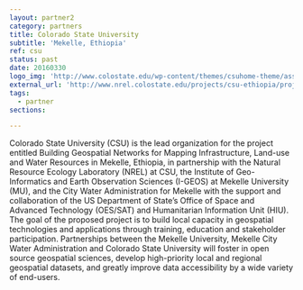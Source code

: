 ```yaml
---
layout: partner2
category: partners
title: Colorado State University
subtitle: 'Mekelle, Ethiopia'
ref: csu
status: past
date: 20160330
logo_img: 'http://www.colostate.edu/wp-content/themes/csuhome-theme/assets/img/csu-logo-oneline.svg'
external_url: 'http://www.nrel.colostate.edu/projects/csu-ethiopia/projects/SecondaryCities.html'
tags:
  - partner
sections:

---
```


Colorado State University (CSU) is the lead organization for the project entitled Building Geospatial Networks for Mapping Infrastructure, Land-use and Water Resources in Mekelle, Ethiopia, in partnership with the Natural Resource Ecology Laboratory (NREL) at CSU, the Institute of Geo-Informatics and Earth Observation Sciences (I-GEOS) at Mekelle University (MU), and the City Water Administration for Mekelle with the support and collaboration of the US Department of State’s Office of Space and Advanced Technology (OES/SAT) and Humanitarian Information Unit (HIU). The goal of the proposed project is to build local capacity in geospatial technologies and applications through training, education and stakeholder participation. Partnerships between the Mekelle University, Mekelle City Water Administration and Colorado State University will foster in open source geospatial sciences, develop high-priority local and regional geospatial datasets, and greatly improve data accessibility by a wide variety of end-users.

